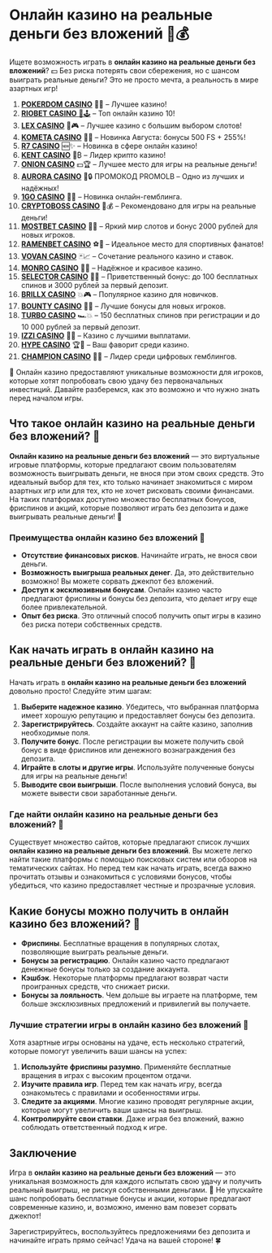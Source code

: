 # Онлайн казино на реальные деньги без вложений 🎰💰
Ищете возможность играть в **онлайн казино на реальные деньги без вложений**? 💵 Без риска потерять свои сбережения, но с шансом выиграть реальные деньги? Это не просто мечта, а реальность в мире азартных игр! 
1. [**POKERDOM CASINO**](https://4pd-stat.com/click/65c385136bcc63141167f1e3/4450/13807/subaccount) 🎰🔥 – Лучшее казино!
1. [**RIOBET CASINO** 🌟🕹️](https://tracker.rioaffi.com/link?btag=1027246_346134) – Топ онлайн казино 10!
1. [**LEX CASINO**](https://lex-ircp01.com/c71ab4dfb) 🎯🎮 – Лучшее казино с большим выбором слотов!
1. [**KOMETA CASINO**](https://stars-flight.com/s2371995e) 🚀🎁 – Новинка Августа: бонусы 500 FS + 255%!
1. [**R7 CASINO**](https://aristocratic-hall.com/s9f210880) 🆕✨ – Новинка в сфере онлайн казино!
1. [**KENT CASINO**](https://passage-through-deserts.com/de0514c15) 💎₿ – Лидер крипто казино!
1. [**ONION CASINO**](https://obclk001-2d.top/click?offer_id=986&partner_id=10542&landing_id=1798&utm_medium=affiliate&sub_1=oncasino3) 💵🏆 – Лучшее место для игры на реальные деньги!
1. [**AURORA CASINO**](https://10trafic-stat2.com/click/668546566bcc6313411604c7/6766/15114/subaccount?promocode=PROMOLB) 🌌🔒 ПРОМОКОД PROMOLB – Одно из лучших и надёжных!
1. [**1GO CASINO**](https://1go-ircp01.com/ce015f410) 🎉🎲 – Новинка онлайн-гемблинга.
1. [**CRYPTOBOSS CASINO**](https://cryptobossc.online/d847bcfa9) 👑💰 – Рекомендовано для игры на реальные деньги!
1. [**MOSTBET CASINO**](https://ktbtis024ifqfn0mst.com/beQs) 🎡💫 – Яркий мир слотов и бонус 2000 рублей для новых игроков.
1. [**RAMENBET CASINO**](https://get.saltyram.com/ru/registration?apkpop=0&partner=p24970p3296034p5526) ⚽🏅 – Идеальное место для спортивных фанатов!
1. [**VOVAN CASINO**](https://vovan.site/d2375cf9b) 🃏📈 – Сочетание реального казино и ставок.
1. [**MONRO CASINO**](https://mnr-ircp01.com/c3ce72a2c) 🌟💖 – Надёжное и красивое казино.
1. [**SELECTOR CASINO**](https://gosel.pl/SELVK) 🎁🎉 – Приветственный бонус: до 100 бесплатных спинов и 3000 рублей за первый депозит.
1. [**BRILLX CASINO**](https://brillx.pub/BRIVK) 💥🎮 – Популярное казино для новичков.
1. [**BOUNTY CASINO**](https://bounty-casino.de/BOVK) 🎯🎁 – Лучшие бонусы для новых игроков.
1. [**TURBO CASINO**](https://turbo-casino.pro/TURVK) 🏎️💥 – 150 бесплатных спинов при регистрации и до 10 000 рублей за первый депозит.
1. [**IZZI CASINO**](https://izzi-fr03.com/ca7c8a7b7) 💸🔝 – Казино с лучшими выплатами.
1. [**HYPE CASINO**](https://hypekaz.com/dc2f44ad0) 🏆🎉 – Ваш фаворит среди казино.
1. [**CHAMPION CASINO**](https://champcasino.ink/pobeda/doa-hats?p80412p305331p112c) 🥇🎰 – Лидер среди цифровых гемблингов.

🎲 Онлайн казино предоставляют уникальные возможности для игроков, которые хотят попробовать свою удачу без первоначальных инвестиций. Давайте разберемся, как это возможно и что нужно знать перед началом игры.

## Что такое онлайн казино на реальные деньги без вложений? 🤑

**Онлайн казино на реальные деньги без вложений** — это виртуальные игровые платформы, которые предлагают своим пользователям возможность выигрывать деньги, не внося при этом своих средств. Это идеальный выбор для тех, кто только начинает знакомиться с миром азартных игр или для тех, кто не хочет рисковать своими финансами. На таких платформах доступно множество бесплатных бонусов, фриспинов и акций, которые позволяют играть без депозита и даже выигрывать реальные деньги! 🎰

### Преимущества онлайн казино без вложений 💸

- **Отсутствие финансовых рисков**. Начинайте играть, не внося свои деньги.
- **Возможность выигрыша реальных денег**. Да, это действительно возможно! Вы можете сорвать джекпот без вложений.
- **Доступ к эксклюзивным бонусам**. Онлайн казино часто предлагают фриспины и бонусы без депозита, что делает игру еще более привлекательной.
- **Опыт без риска**. Это отличный способ получить опыт игры в казино без риска потери собственных средств.

## Как начать играть в онлайн казино на реальные деньги без вложений? 🎰

Начать играть в **онлайн казино на реальные деньги без вложений** довольно просто! Следуйте этим шагам:

1. **Выберите надежное казино**. Убедитесь, что выбранная платформа имеет хорошую репутацию и предоставляет бонусы без депозита.
2. **Зарегистрируйтесь**. Создайте аккаунт на сайте казино, заполнив необходимые поля.
3. **Получите бонус**. После регистрации вы можете получить свой бонус в виде фриспинов или денежного вознаграждения без депозита.
4. **Играйте в слоты и другие игры**. Используйте полученные бонусы для игры на реальные деньги!
5. **Выводите свои выигрыши**. После выполнения условий бонуса, вы можете вывести свои заработанные деньги.

### Где найти онлайн казино на реальные деньги без вложений? 🧐

Существует множество сайтов, которые предлагают список лучших **онлайн казино на реальные деньги без вложений**. Вы можете легко найти такие платформы с помощью поисковых систем или обзоров на тематических сайтах. Но перед тем как начать играть, всегда важно прочитать отзывы и ознакомиться с условиями бонусов, чтобы убедиться, что казино предоставляет честные и прозрачные условия.

## Какие бонусы можно получить в онлайн казино без вложений? 🎁

- **Фриспины**. Бесплатные вращения в популярных слотах, позволяющие выиграть реальные деньги.
- **Бонусы за регистрацию**. Онлайн казино часто предлагают денежные бонусы только за создание аккаунта.
- **Кэшбэк**. Некоторые платформы предлагают возврат части проигранных средств, что снижает риски.
- **Бонусы за лояльность**. Чем дольше вы играете на платформе, тем больше эксклюзивных предложений и привилегий вы получаете.

### Лучшие стратегии игры в онлайн казино без вложений 🎯

Хотя азартные игры основаны на удаче, есть несколько стратегий, которые помогут увеличить ваши шансы на успех:

1. **Используйте фриспины разумно**. Применяйте бесплатные вращения в играх с высоким процентом отдачи.
2. **Изучите правила игр**. Перед тем как начать игру, всегда ознакомьтесь с правилами и особенностями игры.
3. **Следите за акциями**. Многие казино проводят регулярные акции, которые могут увеличить ваши шансы на выигрыш.
4. **Контролируйте свои ставки**. Даже играя без вложений, важно соблюдать ответственный подход к игре.

## Заключение

Игра в **онлайн казино на реальные деньги без вложений** — это уникальная возможность для каждого испытать свою удачу и получить реальный выигрыш, не рискуя собственными деньгами. 🎉 Не упускайте шанс попробовать бесплатные бонусы и акции, которые предлагают современные казино, и, возможно, именно вам повезет сорвать джекпот!

Зарегистрируйтесь, воспользуйтесь предложениями без депозита и начинайте играть прямо сейчас! Удача на вашей стороне! 🍀

